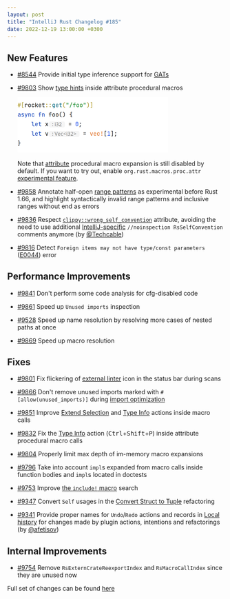 ```yaml
---
layout: post
title: "IntelliJ Rust Changelog #185"
date: 2022-12-19 13:00:00 +0300
---
```


## New Features

* [#8544] Provide initial type inference support for [GATs](https://blog.rust-lang.org/2022/10/28/gats-stabilization.html)

* [#9803] Show [type hints](https://plugins.jetbrains.com/plugin/8182-rust/docs/rust-code-reference-info.html#inlay-hints) inside attribute procedural macros

  <img src="/assets/posts/changelog-185/inlay_type_hint_in_rocket.png" width="350px"/>

  Note that [attribute](https://doc.rust-lang.org/reference/procedural-macros.html#attribute-macros) procedural macro expansion is still disabled by default. If you want to try out, enable `org.rust.macros.proc.attr` [experimental feature](https://plugins.jetbrains.com/plugin/8182-rust/docs/rust-faq.html#experimental-features).


* [#9858] Annotate half-open [range patterns](https://doc.rust-lang.org/reference/patterns.html#range-patterns) as experimental before Rust 1.66, and highlight syntactically invalid range patterns and inclusive ranges without end as errors

* [#9836] Respect [`clippy::wrong_self_convention`](https://rust-lang.github.io/rust-clippy/master/index.html#wrong_self_convention) attribute, avoiding the need to use additional [IntelliJ-specific](https://jetbrains.com/help/idea/disabling-and-enabling-inspections.html#suppress-inspections) `//noinspection RsSelfConvention` comments anymore (by [@Techcable])

* [#9816] Detect `Foreign items may not have type/const parameters` ([E0044](https://doc.rust-lang.org/error_codes/E0044.html)) error

## Performance Improvements

* [#9841] Don't perform some code analysis for cfg-disabled code

* [#9861] Speed up `Unused imports` inspection

* [#9528] Speed up name resolution by resolving more cases of nested paths at once

* [#9869] Speed up macro resolution

## Fixes

* [#9801] Fix flickering of [external linter](https://plugins.jetbrains.com/plugin/8182-rust/docs/rust-code-analysis.html#external-linters) icon in the status bar during scans

* [#9866] Don't remove unused imports marked with `#[allow(unused_imports)]` during [import optimization](https://jetbrains.com/help/idea/creating-and-optimizing-imports.html#optimize-imports)

* [#9851] Improve [Extend Selection](https://jetbrains.com/idea/guide/tips/extend-selection) and [Type Info](https://plugins.jetbrains.com/plugin/8182-rust/docs/rust-code-reference-info.html#type-info) actions inside macro calls

* [#9832] Fix the [Type Info](https://plugins.jetbrains.com/plugin/8182-rust/docs/rust-code-reference-info.html#type-info) action (<kbd>Ctrl</kbd>+<kbd>Shift</kbd>+<kbd>P</kbd>) inside attribute procedural macro calls

* [#9804] Properly limit max depth of im-memory macro expansions

* [#9796] Take into account `impl`s expanded from macro calls inside function bodies and `impl`s located in doctests

* [#9753] Improve [the `include!` macro](https://doc.rust-lang.org/stable/std/macro.include.html) search

* [#9347] Convert `Self` usages in the [Convert Struct to Tuple](https://plugins.jetbrains.com/plugin/8182-rust/docs/#convert-refactoring) refactoring

* [#9341] Provide proper names for `Undo`/`Redo` actions and records in [Local history](https://jetbrains.com/help/idea/local-history.html) for changes made by plugin actions, intentions and refactorings (by [@afetisov])

## Internal Improvements

* [#9754] Remove `RsExternCrateReexportIndex` and `RsMacroCallIndex` since they are unused now

Full set of changes can be found [here](https://github.com/intellij-rust/intellij-rust/milestone/94?closed=1)

[@Techcable]: https://github.com/Techcable
[@afetisov]: https://github.com/afetisov
[@kuksag]: https://github.com/kuksag

[#8544]: https://github.com/intellij-rust/intellij-rust/pull/8544
[#9341]: https://github.com/intellij-rust/intellij-rust/pull/9341
[#9347]: https://github.com/intellij-rust/intellij-rust/pull/9347
[#9528]: https://github.com/intellij-rust/intellij-rust/pull/9528
[#9753]: https://github.com/intellij-rust/intellij-rust/pull/9753
[#9754]: https://github.com/intellij-rust/intellij-rust/pull/9754
[#9796]: https://github.com/intellij-rust/intellij-rust/pull/9796
[#9801]: https://github.com/intellij-rust/intellij-rust/pull/9801
[#9803]: https://github.com/intellij-rust/intellij-rust/pull/9803
[#9804]: https://github.com/intellij-rust/intellij-rust/pull/9804
[#9816]: https://github.com/intellij-rust/intellij-rust/pull/9816
[#9832]: https://github.com/intellij-rust/intellij-rust/pull/9832
[#9836]: https://github.com/intellij-rust/intellij-rust/pull/9836
[#9841]: https://github.com/intellij-rust/intellij-rust/pull/9841
[#9851]: https://github.com/intellij-rust/intellij-rust/pull/9851
[#9858]: https://github.com/intellij-rust/intellij-rust/pull/9858
[#9861]: https://github.com/intellij-rust/intellij-rust/pull/9861
[#9866]: https://github.com/intellij-rust/intellij-rust/pull/9866
[#9869]: https://github.com/intellij-rust/intellij-rust/pull/9869
